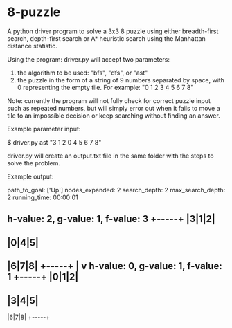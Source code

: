 # 8-puzzle
A python driver program to solve a 3x3 8 puzzle using either breadth-first search, depth-first search or A* heuristic search using the Manhattan distance statistic.  

Using the program: 
driver.py will accept two parameters: 

  1. the algorithm to be used: "bfs", "dfs", or "ast"
  2. the puzzle in the form of a string of 9 numbers separated by space, with 0 representing the empty tile. For example: "0 1 2 3 4 5 6 7 8"
  
  Note: currently the program will not fully check for correct puzzle input such as repeated numbers, but will simply error out when it fails 
  to move a tile to an impossible decision or keep searching without finding an answer. 
  
  Example parameter input: 
  
  $ driver.py ast "3 1 2 0 4 5 6 7 8"

driver.py will create an output.txt file in the same folder with the steps to solve the problem.

Example output: 

path_to_goal:     ['Up']
nodes_expanded:   2
search_depth:     2
max_search_depth: 2
running_time:     00:00:01

h-value: 2, g-value: 1, f-value: 3
+-----+
|3|1|2|
-------
|0|4|5|
-------
|6|7|8|
+-----+
   |
   v
h-value: 0, g-value: 1, f-value: 1
+-----+
|0|1|2|
-------
|3|4|5|
-------
|6|7|8|
+-----+
